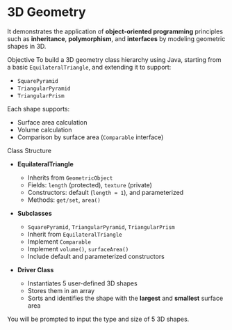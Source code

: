 ﻿# 3D Geometry 

It demonstrates the application of **object-oriented programming** principles such as **inheritance**, **polymorphism**, and **interfaces** by modeling geometric shapes in 3D.

Objective
To build a 3D geometry class hierarchy using Java, starting from a basic `EquilateralTriangle`, and extending it to support:
- `SquarePyramid`
- `TriangularPyramid`
- `TriangularPrism`

Each shape supports:
- Surface area calculation
- Volume calculation
- Comparison by surface area (`Comparable` interface)

Class Structure

- **EquilateralTriangle**
  - Inherits from `GeometricObject`
  - Fields: `length` (protected), `texture` (private)
  - Constructors: default (`length = 1`), and parameterized
  - Methods: `get/set`, `area()`

- **Subclasses**
  - `SquarePyramid`, `TriangularPyramid`, `TriangularPrism`
  - Inherit from `EquilateralTriangle`
  - Implement `Comparable`
  - Implement `volume()`, `surfaceArea()`
  - Include default and parameterized constructors

- **Driver Class**
  - Instantiates 5 user-defined 3D shapes
  - Stores them in an array
  - Sorts and identifies the shape with the **largest** and **smallest** surface area

You will be prompted to input the type and size of 5 3D shapes.


